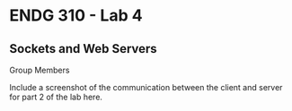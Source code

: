 # ENDG 310 - Lab 4
## Sockets and Web Servers

Group Members

Include a screenshot of the communication between the client and server for part 2 of the lab here.